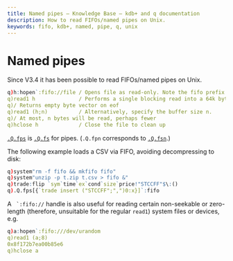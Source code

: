 ```yaml
---
title: Named pipes – Knowledge Base – kdb+ and q documentation
description: How to read FIFOs/named pipes on Unix.
keywords: fifo, kdb+, named, pipe, q, unix
---
```

# Named pipes

Since V3.4 it has been possible to read FIFOs/named pipes on Unix.

```q
q)h:hopen`:fifo://file / Opens file as read-only. Note the fifo prefix
q)read1 h              / Performs a single blocking read into a 64k byte buffer. 
q)/ Returns empty byte vector on eof
q)read1 (h;n)          / Alternatively, specify the buffer size n. 
q)/ At most, n bytes will be read, perhaps fewer
q)hclose h             / Close the file to clean up
```

[`.Q.fps`](../ref/dotq.md#fps-pipe-streaming "pipe streaming") is [`.Q.fs`](../ref/dotq.md#fs-file-streaming "file streaming") for pipes. 
(`.Q.fpn` corresponds to [`.Q.fsn`](../ref/dotq.md#fsn-file-streaming "file streaming").) 

The following example loads a CSV via FIFO, avoiding decompressing to disk:

```q
q)system"rm -f fifo && mkfifo fifo"
q)system"unzip -p t.zip t.csv > fifo &"
q)trade:flip `sym`time`ex`cond`size`price!"STCCFF"$\:()
q).Q.fps[{`trade insert ("STCCFF";",")0:x}]`:fifo
```

A `` `:fifo://`` handle is also useful for reading certain non-seekable or zero-length (therefore, unsuitable for the regular `read1`) system files or devices, e.g.

```q
q)a:hopen`:fifo:///dev/urandom
q)read1 (a;8)
0x8f172b7ea00b85e6
q)hclose a
```


